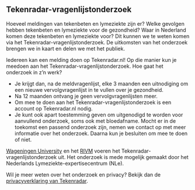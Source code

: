 ## Tekenradar-vragenlijstonderzoek
Hoeveel meldingen van tekenbeten en lymeziekte zijn er? Welke gevolgen hebben tekenbeten en lymeziekte voor de gezondheid? Waar in Nederland komen deze tekenbeten en lymeziekte voor? Dit kunnen we te weten komen via het Tekenradar-vragenlijstonderzoek. 
De uitkomsten van het onderzoek brengen we in kaart en delen we met het publiek. 

Iedereen kan een melding doen op Tekenradar.nl! Op die manier kun je meedoen aan het Tekenradar-vragenlijstonderzoek. Hoe gaat het onderzoek in z’n werk?
-	Je krijgt dan, na de meldvragenlijst, elke 3 maanden een uitnodiging om een nieuwe vervolgvragenlijst in te vullen over je gezondheid. 
- Na 12 maanden ontvang je geen vervolgvragenlijsten meer.
- Om mee te doen aan het Tekenradar-vragenlijstonderzoek is een account op Tekenradar.nl nodig.
-	Je kunt ook apart toestemming geven om uitgenodigd te worden voor aanvullend onderzoek, soms ook met bloedafname. Mocht er in de toekomst een passend onderzoek zijn, nemen we contact op met meer informatie over het onderzoek. Daarna kun je besluiten om mee te doen of niet. 

[Wageningen University](/informatie/wageningen-university) en het [RIVM](/informatie/RIVM) voeren het Tekenradar-vragenlijstonderzoek uit. Het onderzoek is mede mogelijk gemaakt door het Nederlands Lymeziekte-expertisecentrum (NLe).

Wil je meer weten over het onderzoek en privacy? Bekijk dan de [privacyverklaring van Tekenradar](/privacy).
